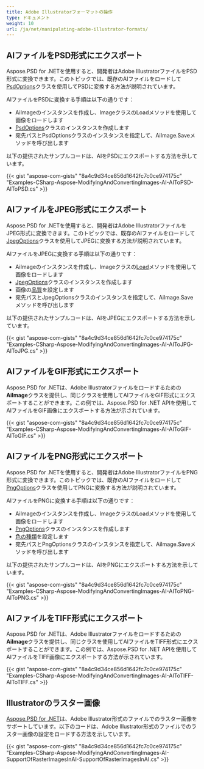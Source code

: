 ```yaml
---
title: Adobe Illustratorフォーマットの操作
type: ドキュメント
weight: 10
url: /ja/net/manipulating-adobe-illustrator-formats/
---
```


## **AIファイルをPSD形式にエクスポート**
Aspose.PSD for .NETを使用すると、開発者はAdobe IllustratorファイルをPSD形式に変換できます。このトピックでは、既存のAIファイルをロードして[PsdOptions](https://reference.aspose.com/net/psd/aspose.psd.imageoptions/psdoptions)クラスを使用してPSDに変換する方法が説明されています。

AIファイルをPSDに変換する手順は以下の通りです：

- AiImageのインスタンスを作成し、ImageクラスのLoadメソッドを使用して画像をロードします
- [PsdOptions](https://reference.aspose.com/net/psd/aspose.psd.imageoptions/psdoptions)クラスのインスタンスを作成します
- 宛先パスとPsdOptionsクラスのインスタンスを指定して、AiImage.Saveメソッドを呼び出します

以下の提供されたサンプルコードは、AIをPSDにエクスポートする方法を示しています。


{{< gist "aspose-com-gists" "8a4c9d34ce856d1642fc7c0ce974175c" "Examples-CSharp-Aspose-ModifyingAndConvertingImages-AI-AIToPSD-AIToPSD.cs" >}}
## **AIファイルをJPEG形式にエクスポート**
Aspose.PSD for .NETを使用すると、開発者はAdobe IllustratorファイルをJPEG形式に変換できます。このトピックでは、既存のAIファイルをロードして[JpegOptions](https://reference.aspose.com/net/psd/aspose.psd.imageoptions/jpegoptions)クラスを使用してJPEGに変換する方法が説明されています。

AIファイルをJPEGに変換する手順は以下の通りです：

- AiImageのインスタンスを作成し、Imageクラスの[Load](https://reference.aspose.com/psd/net/aspose.psd/image/methods/load/index)メソッドを使用して画像をロードします
- [JpegOptions](https://reference.aspose.com/net/psd/aspose.psd.imageoptions/jpegoptions)クラスのインスタンスを作成します
- 画像の[品質](https://reference.aspose.com/psd/net/aspose.psd.imageoptions/jpegoptions/properties/quality)を設定します
- 宛先パスとJpegOptionsクラスのインスタンスを指定して、AiImage.Saveメソッドを呼び出します

以下の提供されたサンプルコードは、AIをJPEGにエクスポートする方法を示しています。


{{< gist "aspose-com-gists" "8a4c9d34ce856d1642fc7c0ce974175c" "Examples-CSharp-Aspose-ModifyingAndConvertingImages-AI-AIToJPG-AIToJPG.cs" >}}
## **AIファイルをGIF形式にエクスポート**
Aspose.PSD for .NETは、Adobe Illustratorファイルをロードするための**AiImage**クラスを提供し、同じクラスを使用してAIファイルをGIF形式にエクスポートすることができます。この例では、Aspose.PSD for .NET APIを使用してAIファイルをGIF画像にエクスポートする方法が示されています。


{{< gist "aspose-com-gists" "8a4c9d34ce856d1642fc7c0ce974175c" "Examples-CSharp-Aspose-ModifyingAndConvertingImages-AI-AIToGIF-AIToGIF.cs" >}}
## **AIファイルをPNG形式にエクスポート**
Aspose.PSD for .NETを使用すると、開発者はAdobe IllustratorファイルをPNG形式に変換できます。このトピックでは、既存のAIファイルをロードして[PngOptions](https://reference.aspose.com/net/psd/aspose.psd.imageoptions/pngoptions)クラスを使用してPNGに変換する方法が説明されています。

AIファイルをPNGに変換する手順は以下の通りです：

- AiImageのインスタンスを作成し、ImageクラスのLoadメソッドを使用して画像をロードします
- [PngOptions](https://reference.aspose.com/net/psd/aspose.psd.imageoptions/pngoptions)クラスのインスタンスを作成します
- [色の種類](https://reference.aspose.com/psd/net/aspose.psd.imageoptions/pngoptions/properties/colortype)を設定します
- 宛先パスとPngOptionsクラスのインスタンスを指定して、AiImage.Saveメソッドを呼び出します

以下の提供されたサンプルコードは、AIをPNGにエクスポートする方法を示しています。


{{< gist "aspose-com-gists" "8a4c9d34ce856d1642fc7c0ce974175c" "Examples-CSharp-Aspose-ModifyingAndConvertingImages-AI-AIToPNG-AIToPNG.cs" >}}
## **AIファイルをTIFF形式にエクスポート**
Aspose.PSD for .NETは、Adobe Illustratorファイルをロードするための**AiImage**クラスを提供し、同じクラスを使用してAIファイルをTIFF形式にエクスポートすることができます。この例では、Aspose.PSD for .NET APIを使用してAIファイルをTIFF画像にエクスポートする方法が示されています。


{{< gist "aspose-com-gists" "8a4c9d34ce856d1642fc7c0ce974175c" "Examples-CSharp-Aspose-ModifyingAndConvertingImages-AI-AIToTIFF-AIToTIFF.cs" >}}
## **Illustratorのラスター画像**
[Aspose.PSD for .NET](https://products.aspose.com/psd/net)は、Adobe Illustrator形式のファイルでのラスター画像をサポートしています。以下のコードは、Adobe Illustrator形式のファイルでのラスター画像の設定をロードする方法を示しています。


{{< gist "aspose-com-gists" "8a4c9d34ce856d1642fc7c0ce974175c" "Examples-CSharp-Aspose-ModifyingAndConvertingImages-AI-SupportOfRasterImagesInAI-SupportOfRasterImagesInAI.cs" >}}
